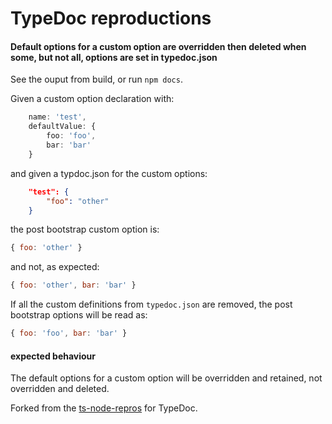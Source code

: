 # TypeDoc reproductions

#### Default options for a custom option are overridden then deleted when some, but not all, options are set in typedoc.json

See the ouput from build, or run `npm docs`.

Given a custom option declaration with:
```ts
	name: 'test',
	defaultValue: {
		foo: 'foo',
		bar: 'bar'
	}

```
and given a typdoc.json for the custom options:
```json
    "test": {
        "foo": "other"
    }
```

the post bootstrap custom option is:
```js
{ foo: 'other' }
```

and not, as expected:
```js
{ foo: 'other', bar: 'bar' } 
```
If all the custom definitions from `typedoc.json` are removed, the post bootstrap options will be read as:
```js
{ foo: 'foo', bar: 'bar' } 
```
#### expected behaviour
The default options for a custom option will be overridden and retained, not overridden and deleted.

Forked from the [ts-node-repros](https://github.com/TypeStrong/ts-node-repros) for TypeDoc.
